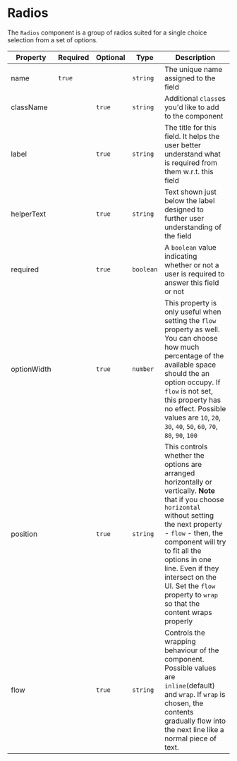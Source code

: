# Radios

The `Radios` component is a group of radios suited for a single choice selection from a set of options.

| Property    | Required | Optional | Type      | Description                                                                                                                                                                                                                                                                                                                              |
| ----------- | -------- | -------- | --------- | ---------------------------------------------------------------------------------------------------------------------------------------------------------------------------------------------------------------------------------------------------------------------------------------------------------------------------------------- |
| name        | `true`   |          | `string`  | The unique name assigned to the field                                                                                                                                                                                                                                                                                                    |
| className   |          | `true`   | `string`  | Additional `class`es you'd like to add to the component                                                                                                                                                                                                                                                                                  |
| label       |          | `true`   | `string`  | The title for this field. It helps the user better understand what is required from them w.r.t. this field                                                                                                                                                                                                                               |
| helperText  |          | `true`   | `string`  | Text shown just below the label designed to further user understanding of the field                                                                                                                                                                                                                                                      |
| required    |          | `true`   | `boolean` | A `boolean` value indicating whether or not a user is required to answer this field or not                                                                                                                                                                                                                                               |
| optionWidth |          | `true`   | `number`  | This property is only useful when setting the `flow` property as well. You can choose how much percentage of the available space should the an option occupy. If `flow` is not set, this property has no effect. Possible values are `10`, `20`, `30`, `40`, `50`, `60`, `70`, `80`, `90`, `100`                                         |
| position    |          | `true`   | `string`  | This controls whether the options are arranged horizontally or vertically. **Note** that if you choose `horizontal` without setting the next property - `flow` - then, the component will try to fit all the options in one line. Even if they intersect on the UI. Set the `flow` property to `wrap` so that the content wraps properly |
| flow        |          | `true`   | `string`  | Controls the wrapping behaviour of the component. Possible values are `inline`(default) and `wrap`. If `wrap` is chosen, the contents gradually flow into the next line like a normal piece of text.                                                                                                                                     |
